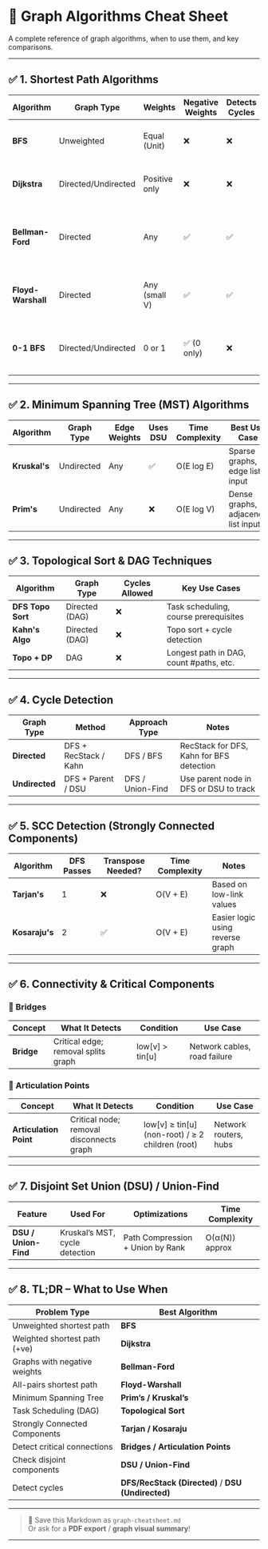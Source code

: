 # 📘 Graph Algorithms Cheat Sheet

A complete reference of graph algorithms, when to use them, and key comparisons.

---

## ✅ 1. Shortest Path Algorithms

| Algorithm         | Graph Type           | Weights         | Negative Weights | Detects Cycles | Use Case                                       |
|------------------|----------------------|------------------|------------------|----------------|------------------------------------------------|
| **BFS**           | Unweighted           | Equal (Unit)     | ❌               | ❌             | Shortest path in unweighted graphs             |
| **Dijkstra**      | Directed/Undirected  | Positive only     | ❌               | ❌             | Fastest for routing (Google Maps, etc.)        |
| **Bellman-Ford**  | Directed             | Any               | ✅               | ✅             | Graphs with negative weights or cycle check     |
| **Floyd-Warshall**| Directed             | Any (small V)     | ✅               | ✅             | All-pairs shortest path in dense graphs         |
| **0-1 BFS**       | Directed/Undirected  | 0 or 1            | ✅ (0 only)      | ❌             | Shortest path with binary weights (0 or 1)      |

---

## ✅ 2. Minimum Spanning Tree (MST) Algorithms

| Algorithm     | Graph Type         | Edge Weights | Uses DSU | Time Complexity | Best Use Case                         |
|--------------|--------------------|--------------|----------|-----------------|---------------------------------------|
| **Kruskal's** | Undirected         | Any          | ✅       | O(E log E)      | Sparse graphs, edge list input        |
| **Prim's**    | Undirected         | Any          | ❌       | O(E log V)      | Dense graphs, adjacency list input    |

---

## ✅ 3. Topological Sort & DAG Techniques

| Algorithm         | Graph Type     | Cycles Allowed | Key Use Cases                                  |
|-------------------|----------------|----------------|------------------------------------------------|
| **DFS Topo Sort** | Directed (DAG) | ❌             | Task scheduling, course prerequisites          |
| **Kahn's Algo**   | Directed (DAG) | ❌             | Topo sort + cycle detection                    |
| **Topo + DP**     | DAG            | ❌             | Longest path in DAG, count #paths, etc.        |

---

## ✅ 4. Cycle Detection

| Graph Type      | Method                   | Approach Type        | Notes                                      |
|------------------|--------------------------|-----------------------|--------------------------------------------|
| **Directed**     | DFS + RecStack / Kahn    | DFS / BFS             | RecStack for DFS, Kahn for BFS detection   |
| **Undirected**   | DFS + Parent / DSU       | DFS / Union-Find      | Use parent node in DFS or DSU to track     |

---

## ✅ 5. SCC Detection (Strongly Connected Components)

| Algorithm         | DFS Passes | Transpose Needed? | Time Complexity | Notes                             |
|------------------|------------|--------------------|------------------|-----------------------------------|
| **Tarjan's**      | 1          | ❌                 | O(V + E)         | Based on low-link values          |
| **Kosaraju's**    | 2          | ✅                 | O(V + E)         | Easier logic using reverse graph  |

---

## ✅ 6. Connectivity & Critical Components

### 🔹 Bridges

| Concept     | What It Detects                     | Condition              | Use Case                     |
|-------------|--------------------------------------|-------------------------|-------------------------------|
| **Bridge**  | Critical edge; removal splits graph | low[v] > tin[u]         | Network cables, road failure |

### 🔹 Articulation Points

| Concept                | What It Detects                         | Condition                                | Use Case                        |
|------------------------|------------------------------------------|-------------------------------------------|---------------------------------|
| **Articulation Point** | Critical node; removal disconnects graph | low[v] ≥ tin[u] (non-root) / ≥ 2 children (root) | Network routers, hubs          |

---

## ✅ 7. Disjoint Set Union (DSU) / Union-Find

| Feature                | Used For                             | Optimizations                  | Time Complexity |
|------------------------|--------------------------------------|--------------------------------|-----------------|
| **DSU / Union-Find**   | Kruskal’s MST, cycle detection       | Path Compression + Union by Rank | O(α(N)) approx |

---

## ✅ 8. TL;DR – What to Use When

| Problem Type                     | Best Algorithm                  |
|----------------------------------|---------------------------------|
| Unweighted shortest path         | **BFS**                         |
| Weighted shortest path (+ve)     | **Dijkstra**                    |
| Graphs with negative weights     | **Bellman-Ford**                |
| All-pairs shortest path          | **Floyd-Warshall**              |
| Minimum Spanning Tree            | **Prim’s / Kruskal’s**          |
| Task Scheduling (DAG)            | **Topological Sort**            |
| Strongly Connected Components    | **Tarjan / Kosaraju**           |
| Detect critical connections      | **Bridges / Articulation Points** |
| Check disjoint components        | **DSU / Union-Find**            |
| Detect cycles                    | **DFS/RecStack (Directed)** / **DSU (Undirected)** |

---

> 📘 Save this Markdown as `graph-cheatsheet.md`  
> Or ask for a **PDF export** / **graph visual summary**!

---
